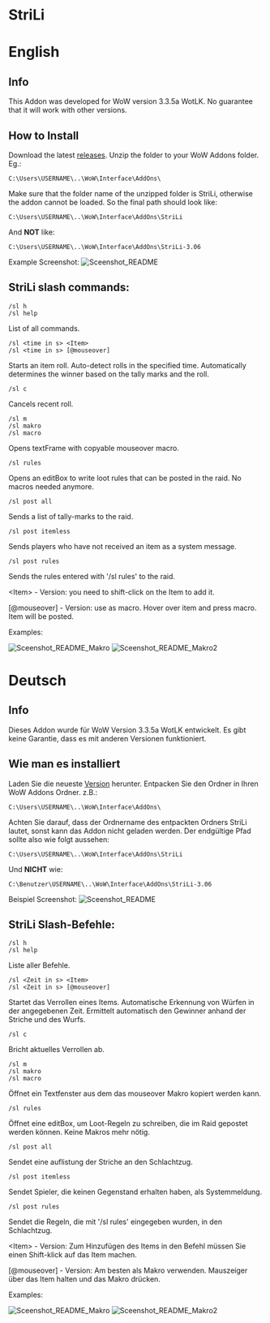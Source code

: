 # StriLi
# English
## Info
This Addon was developed for WoW version 3.3.5a WotLK. No guarantee that it will work with other versions.

## How to Install
Download the latest [releases](https://github.com/sba5827/StriLi/releases/tag/3.06). Unzip the folder to your WoW Addons folder. Eg.:

    C:\Users\USERNAME\..\WoW\Interface\AddOns\
    
Make sure that the folder name of the unzipped folder is StriLi, otherwise the addon cannot be loaded. So the final path should look like: 
    
    C:\Users\USERNAME\..\WoW\Interface\AddOns\StriLi

And **NOT** like:

    C:\Users\USERNAME\..\WoW\Interface\AddOns\StriLi-3.06
    
Example Screenshot:
    ![Sceenshot_README](https://user-images.githubusercontent.com/38493688/200170842-d6c7f710-3bb1-491a-9796-1b8fb252d9c7.PNG)
    
## StriLi slash commands:
    /sl h
    /sl help
List of all commands.

    /sl <time in s> <Item>
    /sl <time in s> [@mouseover]
Starts an item roll. Auto-detect rolls in the specified time. Automatically determines the winner based on the tally marks and the roll.

    /sl c
Cancels recent roll.

    /sl m
    /sl makro
    /sl macro
Opens textFrame with copyable mouseover macro.

    /sl rules
Opens an editBox to write loot rules that can be posted in the raid. No macros needed anymore.

    /sl post all
Sends a list of tally-marks to the raid.

    /sl post itemless
Sends players who have not received an item as a system message.

    /sl post rules
Sends the rules entered with '/sl rules' to the raid.

\<Item\> - Version: you need to shift-click on the Item to add it.

[@mouseover] - Version: use as macro. Hover over item and press macro. Item will be posted.

Examples:

![Sceenshot_README_Makro](https://user-images.githubusercontent.com/38493688/200171908-55e296bd-71ec-494f-9274-2b85bc705d19.PNG)
![Sceenshot_README_Makro2](https://user-images.githubusercontent.com/38493688/200172090-f6f45f2b-24c0-4650-8dc1-1ed246548565.PNG)
    
# Deutsch
## Info
Dieses Addon wurde für WoW Version 3.3.5a WotLK entwickelt. Es gibt keine Garantie, dass es mit anderen Versionen funktioniert.

## Wie man es installiert
Laden Sie die neueste [Version](https://github.com/sba5827/StriLi/releases/tag/3.06) herunter. Entpacken Sie den Ordner in Ihren WoW Addons Ordner. z.B.:

    C:\Users\USERNAME\..\WoW\Interface\AddOns\
    
Achten Sie darauf, dass der Ordnername des entpackten Ordners StriLi lautet, sonst kann das Addon nicht geladen werden. Der endgültige Pfad sollte also wie folgt aussehen: 
    
    C:\Users\USERNAME\..\WoW\Interface\AddOns\StriLi

Und **NICHT** wie:

    C:\Benutzer\USERNAME\..\WoW\Interface\AddOns\StriLi-3.06
    
Beispiel Screenshot:
    ![Sceenshot_README](https://user-images.githubusercontent.com/38493688/200170842-d6c7f710-3bb1-491a-9796-1b8fb252d9c7.PNG)
    
## StriLi Slash-Befehle:
    /sl h
    /sl help
Liste aller Befehle.

    /sl <Zeit in s> <Item>
    /sl <Zeit in s> [@mouseover]
Startet das Verrollen eines Items. Automatische Erkennung von Würfen in der angegebenen Zeit. Ermittelt automatisch den Gewinner anhand der Striche und des Wurfs.

    /sl c
Bricht aktuelles Verrollen ab.

    /sl m
    /sl makro
    /sl macro
Öffnet ein Textfenster aus dem das mouseover Makro kopiert werden kann.

    /sl rules
Öffnet eine editBox, um Loot-Regeln zu schreiben, die im Raid gepostet werden können. Keine Makros mehr nötig.

    /sl post all
Sendet eine auflistung der Striche an den Schlachtzug.

    /sl post itemless
Sendet Spieler, die keinen Gegenstand erhalten haben, als Systemmeldung.

    /sl post rules
Sendet die Regeln, die mit '/sl rules' eingegeben wurden, in den Schlachtzug.

\<Item\> - Version: Zum Hinzufügen des Items in den Befehl müssen Sie einen Shift-klick auf das Item machen.

[@mouseover] - Version: Am besten als Makro verwenden. Mauszeiger über das Item halten und das Makro drücken.

Examples:

![Sceenshot_README_Makro](https://user-images.githubusercontent.com/38493688/200171908-55e296bd-71ec-494f-9274-2b85bc705d19.PNG)
![Sceenshot_README_Makro2](https://user-images.githubusercontent.com/38493688/200172090-f6f45f2b-24c0-4650-8dc1-1ed246548565.PNG)
